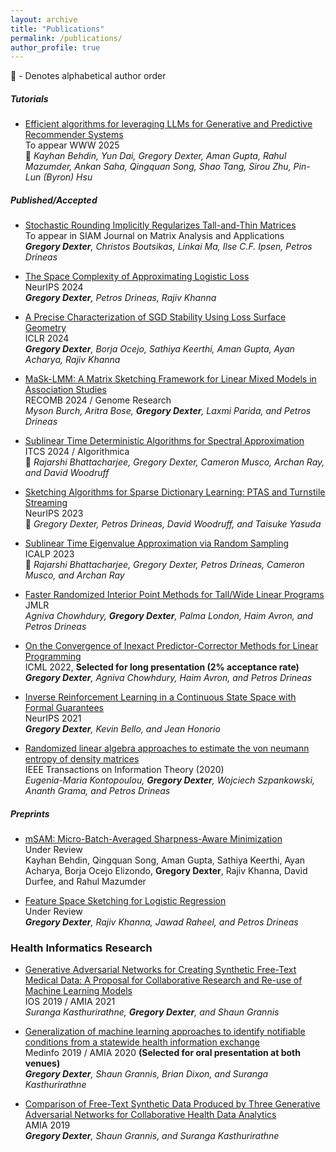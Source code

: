 ```yaml
---
layout: archive
title: "Publications"
permalink: /publications/
author_profile: true
---
```

<!-- 
{% if author.googlescholar %}
  You can also find my articles on <u><a href="{{author.googlescholar}}">my Google Scholar profile</a>.</u>
{% endif %}

{% include base_path %} -->

<!-- 
{% for post in site.publications reversed %}
  {% include archive-single.html %}
{% endfor %}
 -->




🔸 - Denotes alphabetical author order

##### Tutorials
* [Efficient algorithms for leveraging LLMs for Generative and Predictive Recommender Systems](https://www.linkedin.com/posts/aman-gupta1_ai-llms-efficientalgorithms-activity-7270625387280293891-mvPS?utm_source=share&utm_medium=member_desktop)\
To appear WWW 2025 \
🔸 _Kayhan Behdin, Yun Dai, Gregory Dexter, Aman Gupta, Rahul Mazumder, Ankan Saha, Qingquan Song, Shao Tang, Sirou Zhu, Pin-Lun (Byron) Hsu_


##### Published/Accepted
* [Stochastic Rounding Implicitly Regularizes Tall-and-Thin Matrices](https://arxiv.org/abs/2403.12278)\
To appear in SIAM Journal on Matrix Analysis and Applications \
_**Gregory Dexter**, Christos Boutsikas, Linkai Ma, Ilse C.F. Ipsen, Petros Drineas_

* [The Space Complexity of Approximating Logistic Loss](https://arxiv.org/abs/2412.02639)\
NeurIPS 2024 \
_**Gregory Dexter**, Petros Drineas, Rajiv Khanna_

* [A Precise Characterization of SGD Stability Using Loss Surface Geometry](https://arxiv.org/abs/2401.12332)\
ICLR 2024 \
_**Gregory Dexter**, Borja Ocejo, Sathiya Keerthi, Aman Gupta, Ayan Acharya, Rajiv Khanna_

* [MaSk-LMM: A Matrix Sketching Framework for Linear Mixed Models in Association Studies](https://www.medrxiv.org/content/10.1101/2023.11.13.23298469v1)\
RECOMB 2024 / Genome Research\
_Myson Burch, Aritra Bose, **Gregory Dexter**, Laxmi Parida, and Petros Drineas_

* [Sublinear Time Deterministic Algorithms for Spectral Approximation](https://arxiv.org/abs/2305.05826)\
ITCS 2024 / Algorithmica\
🔸 _Rajarshi Bhattacharjee, Gregory Dexter, Cameron Musco, Archan Ray, and David Woodruff_

* [Sketching Algorithms for Sparse Dictionary Learning: PTAS and Turnstile Streaming](https://arxiv.org/abs/2310.19068)\
NeurIPS 2023\
🔸 _Gregory Dexter, Petros Drineas, David Woodruff, and Taisuke Yasuda_

* [Sublinear Time Eigenvalue Approximation via Random Sampling](https://arxiv.org/pdf/2109.07647)\
ICALP 2023\
🔸 _Rajarshi Bhattacharjee, Gregory Dexter, Petros Drineas, Cameron Musco, and Archan Ray_

* [Faster Randomized Interior Point Methods for Tall/Wide Linear Programs](https://arxiv.org/pdf/2209.08722.pdf)\
JMLR\
_Agniva Chowhdury, **Gregory Dexter**, Palma London, Haim Avron, and Petros Drineas_


* [On the Convergence of Inexact Predictor-Corrector Methods for Linear Programming](https://arxiv.org/pdf/2202.01756.pdf)\
ICML 2022, **Selected for long presentation (2% acceptance rate)**\
_**Gregory Dexter**, Agniva Chowhdury, Haim Avron, and Petros Drineas_


* [Inverse Reinforcement Learning in a Continuous State Space with Formal Guarantees](https://arxiv.org/pdf/2102.07937.pdf)\
NeurIPS 2021\
_**Gregory Dexter**, Kevin Bello, and Jean Honorio_

* [Randomized linear algebra approaches to estimate the von neumann entropy of density matrices](https://arxiv.org/pdf/1801.01072)\
IEEE Transactions on Information Theory (2020)\
_Eugenia-Maria Kontopoulou, **Gregory Dexter**, Wojciech Szpankowski, Ananth Grama, and Petros Drineas_

##### Preprints

* [mSAM: Micro-Batch-Averaged Sharpness-Aware Minimization](https://arxiv.org/abs/2302.09693)\
Under Review\
Kayhan Behdin, Qingquan Song, Aman Gupta, Sathiya Keerthi, Ayan Acharya, Borja Ocejo Elizondo, **Gregory Dexter**, Rajiv
Khanna, David Durfee, and Rahul Mazumder

* [Feature Space Sketching for Logistic Regression](https://arxiv.org/abs/2303.14284.pdf)\
Under Review\
_**Gregory Dexter**, Rajiv Khanna, Jawad Raheel, and Petros Drineas_

### Health Informatics Research
* [Generative Adversarial Networks for Creating Synthetic Free-Text Medical Data: A Proposal for Collaborative Research and Re-use of Machine Learning Models](https://pubmed.ncbi.nlm.nih.gov/34457148/)\
IOS 2019 / AMIA 2021 \
_Suranga Kasthurirathne, **Gregory Dexter**, and Shaun Grannis_


* [Generalization of machine learning approaches to identify notifiable conditions from a statewide health information exchange](https://pubmed.ncbi.nlm.nih.gov/32477634/)\
Medinfo 2019 / AMIA 2020 **(Selected for oral presentation at both venues)**\
_**Gregory Dexter**, Shaun Grannis, Brian Dixon, and Suranga Kasthurirathne_


* [Comparison of Free-Text Synthetic Data Produced by Three Generative Adversarial Networks for Collaborative Health Data Analytics](https://knowledge.amia.org/69862-amia-1.4570936/t006-1.4574499/t006-1.4574500/3202569-1.4574768/3200933-1.4574765?qr=1)\
AMIA 2019\
_**Gregory Dexter**, Shaun Grannis, and Suranga Kasthurirathne_




